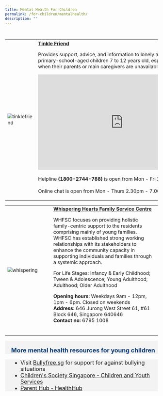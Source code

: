 ```yaml
---
title: Mental Health For Children
permalink: /for-children/mentalhealth/
description: ""
---
```

<br><p></p><p></p><table style="width:100%">
  <tbody><tr>
		
</tr><tr>
    <td style="width:30%">
      <img src="https://www.tinklefriend.sg/resources/front/template/tinklefriend/images/home-img6.png" alt="tinklefriend">
    </td>	
    <td style="width:70%">
			<b>	<a href="https://www.tinklefriend.sg/index" target="_blank">Tinkle Friend </a></b>
   <p>
			Provides support, advice, and information to lonely and distressed primary-school-aged children 7 to 12 years old, especially in situations when their parents or main caregivers are unavailable.</p><p>
			  	</p><div class="bp-youtube">
<iframe allowfullscreen="" allow="accelerometer; autoplay; clipboard-write; encrypted-media; gyroscope; picture-in-picture; web-share" frameborder="0" title="YouTube video player" src="https://www.youtube.com/embed/BIovgwYQSPI" height="315" width="560"></iframe>
			</div><br>Helpline <b>(1800-2744-788)</b> is open from Mon - Fri 2.30pm - 5pm<br><br>
Online chat is open from Mon - Thurs 2.30pm - 7.00pm
	<br><p></p><p></p></td>
  </tr></tbody></table><p></p><p></p><p></p>

<table style="width:100%">
  <tbody><tr>
</tr>
		<tr>
    <td style="width:30%">
      <img src="https://viriya.org.sg/wp-content/uploads/2017/07/WHFSC-YEC-2018-Group-e1560440356492.jpg" alt="whispering">
    </td>	
    <td style="width:70%">
      			<b>	<a href="https://viriya.org.sg/our-services/family-services/whispering-hearts-family-service-centre/" target="_blank">Whispering Hearts Family Service Centre </a></b><br>
   <p>WHFSC focuses on providing holistic family-centric support to the residents comprising mainly of young families. WHFSC has established strong working relationships with its stakeholders to enhance the community capacity in supporting individuals and families through a systemic approach. </p><p> For Life Stages: Infancy &amp; Early Childhood; Tween &amp; Adolescence; Young Adulthood; Adulthood; Older Adulthood
			</p><p>
			<b> Opening hours: </b> Weekdays 9am - 12pm, 1pm - 6pm. Closed on weekends <br>
			<b> Address:</b> 646 Jurong West Street 61, #61 Block 646, Singapore 640646 <br>
			<b> Contact no: </b> 6795 1008 <br>
    <br></p></td>
  </tr></tbody></table><p></p><p></p><p></p>
	
	


<div style="font-size:20px; font-weight: 700; color: #063970; background-color: #f3f3f3; padding: 20px 0px 0px 20px;" class="row"> More mental health resources for young children </div>
<div style="font-size:18px ;background-color: #f3f3f3; padding: 0px 25px 0px 20px;" class="row">
	<ul>
		<li>Visit <a href="https://bullyfree.sg/" target="_blank">Bullyfree.sg</a> for support for against bullying situations
		</li><li><a href="https://www.childrensociety.org.sg/services/children-and-youth-services">Children's Society Singapore - Children and Youth Services</a></li>
		<li><a href="https://www.healthhub.sg/programmes/183/parent-hub"> Parent Hub - HealthHub</a></li>
	</ul>
</div>